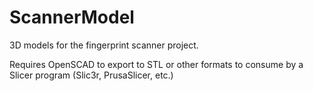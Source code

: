 # ScannerModel

3D models for the fingerprint scanner project.

Requires OpenSCAD to export to STL or other formats to consume by a Slicer program (Slic3r, PrusaSlicer, etc.)
